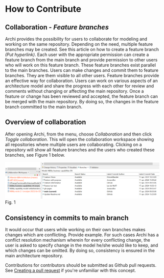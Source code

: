 # How to Contribute

## Collaboration - _Feature branches_

Archi provides the possibility for users to collaborate for modeling and working on the same repository. 
Depending on the need, multiple feature branches may be created. See this article on how to create a feature branch _(Put hyperlink)_. Each user with the appropriate permission can create a feature branch from the main branch and provide permission to other users who will work on this feature branch. 
These feature branches exist parallel to the main branches. Users can make changes and commit them to feature branches. They are them visible to all other users. 
Feature branches provide an effective way for collaboration. Users can work on various aspects of an architecture model and share the progress with each other for review and comments without changing or affecting the main repository. 
Once a feature or change has been reviewed and accepted, the feature branch can be merged with the main repository. By doing so, the changes in the feature branch committed to the main branch. 

## Overview of collaboration

After opening Archi, from the menu, choose _Collaboration_ and then click _Toggle collaboration_. This will open the collaboration workspace showing all repositories where multiple users are collaborating. Clicking on a repository will show all feature branches and the users who created these branches, see Figure 1 below. 

![coArchi-github-settings](https://github.com/NBility-Model/.github/blob/main/images/Fig%201%20Collaboration.png)
Fig. 1

## Consistency in commits to main branch

It would occur that users while working on their own branches makes changes which are conflicting. Provide example. For such cases Archi has a conflict resolution mechanism wherein for every conflicting change, the user is asked to specify change in the model he/she would like to keep, and which changes can be omitted. By doing so, consistency is ensured in the main architecture repository. 

Contributions for contributors should be submitted as Github pull requests. See [Creating a pull request]([https://docs.github.com/en/github/collaborating-with-issues-and-pull-requests/creating-a-pull-request](https://github.com/NBility-Model/.github/blob/main/images/Fig%201%20Collaboration.png)) if you're unfamiliar with this concept.
